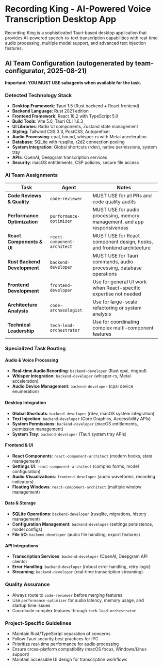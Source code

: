 # Recording King - AI-Powered Voice Transcription Desktop App

Recording King is a sophisticated Tauri-based desktop application that provides AI-powered speech-to-text transcription capabilities with real-time audio processing, multiple model support, and advanced text injection features.

## AI Team Configuration (autogenerated by team-configurator, 2025-08-21)

**Important: YOU MUST USE subagents when available for the task.**

### Detected Technology Stack

- **Desktop Framework**: Tauri 1.5 (Rust backend + React frontend)
- **Backend Language**: Rust 2021 edition
- **Frontend Framework**: React 18.2 with TypeScript 5.0
- **Build Tools**: Vite 5.0, Tauri CLI 1.6.3
- **UI Libraries**: Radix UI components, Zustand state management
- **Styling**: Tailwind CSS 3.3, PostCSS, Autoprefixer
- **Audio Processing**: cpal, hound, whisper-rs with Metal acceleration
- **Database**: SQLite with rusqlite, r2d2 connection pooling
- **System Integration**: Global shortcuts (rdev), native permissions, system tray
- **APIs**: OpenAI, Deepgram transcription services
- **Security**: macOS entitlements, CSP policies, secure file access

### AI Team Assignments

| Task | Agent | Notes |
|------|-------|-------|
| **Code Reviews & Quality** | `code-reviewer` | MUST USE for all PRs and code quality audits |
| **Performance Optimization** | `performance-optimizer` | MUST USE for audio processing, memory management, and app responsiveness |
| **React Components & UI** | `react-component-architect` | MUST USE for React component design, hooks, and frontend architecture |
| **Rust Backend Development** | `backend-developer` | MUST USE for Tauri commands, audio processing, database operations |
| **Frontend Development** | `frontend-developer` | Use for general UI work when React-specific expertise not needed |
| **Architecture Analysis** | `code-archaeologist` | Use for large-scale refactoring or system analysis |
| **Technical Leadership** | `tech-lead-orchestrator` | Use for coordinating complex multi-component features |

### Specialized Task Routing

#### Audio & Voice Processing
- **Real-time Audio Recording**: `backend-developer` (Rust cpal, ringbuf)
- **Whisper Integration**: `backend-developer` (whisper-rs, Metal acceleration)
- **Audio Device Management**: `backend-developer` (cpal device enumeration)

#### Desktop Integration
- **Global Shortcuts**: `backend-developer` (rdev, macOS system integration)
- **Text Injection**: `backend-developer` (Core Graphics, Accessibility APIs)
- **System Permissions**: `backend-developer` (macOS entitlements, permission management)
- **System Tray**: `backend-developer` (Tauri system tray APIs)

#### Frontend & UI
- **React Components**: `react-component-architect` (modern hooks, state management)
- **Settings UI**: `react-component-architect` (complex forms, model configuration)
- **Audio Visualizations**: `frontend-developer` (audio waveforms, recording indicators)
- **Floating Windows**: `react-component-architect` (multiple window management)

#### Data & Storage
- **SQLite Operations**: `backend-developer` (rusqlite, migrations, history management)
- **Configuration Management**: `backend-developer` (settings persistence, model configs)
- **File I/O**: `backend-developer` (audio file handling, export features)

#### API Integrations
- **Transcription Services**: `backend-developer` (OpenAI, Deepgram API clients)
- **Error Handling**: `backend-developer` (robust error handling, retry logic)
- **Streaming**: `backend-developer` (real-time transcription streaming)

### Quality Assurance
- Always route to `code-reviewer` before merging features
- Use `performance-optimizer` for audio latency, memory usage, and startup time issues
- Coordinate complex features through `tech-lead-orchestrator`

### Project-Specific Guidelines
- Maintain Rust/TypeScript separation of concerns
- Follow Tauri security best practices for IPC
- Prioritize real-time performance for audio processing
- Ensure cross-platform compatibility (macOS focus, Windows/Linux support)
- Maintain accessible UI design for transcription workflows
